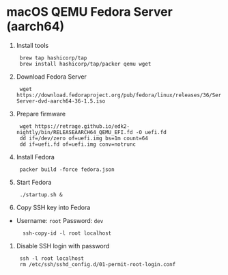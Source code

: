 # macOS QEMU Fedora Server (aarch64)

1. Install tools

		brew tap hashicorp/tap
		brew install hashicorp/tap/packer qemu wget

1. Download Fedora Server

		wget https://download.fedoraproject.org/pub/fedora/linux/releases/36/Server/aarch64/iso/Fedora-Server-dvd-aarch64-36-1.5.iso

1. Prepare firmware

		wget https://retrage.github.io/edk2-nightly/bin/RELEASEAARCH64_QEMU_EFI.fd -O uefi.fd
		dd if=/dev/zero of=uefi.img bs=1m count=64
		dd if=uefi.fd of=uefi.img conv=notrunc

1. Install Fedora

		packer build -force fedora.json

1. Start Fedora

		./startup.sh &

1. Copy SSH key into Fedora

- Username: `root` Password: `dev`

		ssh-copy-id -l root localhost

1. Disable SSH login with password

		ssh -l root localhost
		rm /etc/ssh/sshd_config.d/01-permit-root-login.conf
